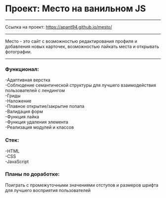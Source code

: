 # Проект: Место на ванильном JS
_________
Ссылка на проект: https://apant94.github.io/mesto/
_________
Место - это сайт с возможностью редактирования профиля и добавления новых карточек, возможностью лайкать места и открывать фотографии.
_________  
### Функционал:  
-Адаптивная верстка   
-Соблюдение семантической структуры для лучшего взаимодействия пользователей с лендингом  
-Гриды  
-Наложение  
-Плавное открытие/закрытие попапа  
-Валидация форм  
-Функция лайка  
-Функция удаления элемента  
-Реализация модулей и классов  

### Стек:  
-HTML  
-CSS  
-JavaScript  

### Планы по доработке:  
Поиграть с промежуточными значениями отступов и размеров шрифта для лучшего восприятия пользователей

